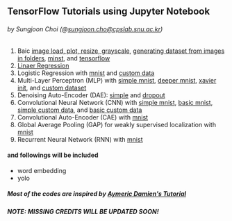 ## TensorFlow Tutorials using Jupyter Notebook 
###### by Sungjoon Choi (@sungjoon.cho@cpslab.snu.ac.kr)


1. Baic [image load, plot, resize, grayscale](https://github.com/sjchoi86/tensorflow-tutorials/blob/master/notebooks/basic_imgprocess.ipynb), [generating dataset from images in folders](https://github.com/sjchoi86/tensorflow-tutorials/blob/master/notebooks/basic_gendataset.ipynb), [minst](https://github.com/sjchoi86/tensorflow-tutorials/blob/master/notebooks/basic_mnist.ipynb), and [tensorflow](https://github.com/sjchoi86/tensorflow-tutorials/blob/master/notebooks/basic_tensorflow.ipynb)
2. [Linaer Regression](https://github.com/sjchoi86/tensorflow-tutorials/blob/master/notebooks/linear_regression.ipynb)
3. Logistic Regression with [mnist](https://github.com/sjchoi86/tensorflow-tutorials/blob/master/notebooks/logistic_regression_mnist.ipynb) and [custom data](https://github.com/sjchoi86/tensorflow-tutorials/blob/master/notebooks/logistic_regression_customdata.ipynb)
4. Multi-Layer Perceptron (MLP) with [simple mnist](https://github.com/sjchoi86/tensorflow-tutorials/blob/master/notebooks/mlp_mnist_simple.ipynb), [deeper mnist](https://github.com/sjchoi86/tensorflow-tutorials/blob/master/notebooks/mlp_mnist_deeper.ipynb), [xavier init](https://github.com/sjchoi86/tensorflow-tutorials/blob/master/notebooks/mlp_mnist_xavier.ipynb), and [custom dataset](https://github.com/sjchoi86/tensorflow-tutorials/blob/master/notebooks/mlp_customdata_basic.ipynb)
5. Denoising Auto-Encoder (DAE): [simple](https://github.com/sjchoi86/tensorflow-tutorials/blob/master/notebooks/dae_mnist.ipynb) and [dropout](https://github.com/sjchoi86/tensorflow-tutorials/blob/master/notebooks/dae_mnist_dropout.ipynb)
6. Convolutional Neural Network (CNN) with [simple mnist](https://github.com/sjchoi86/tensorflow-tutorials/blob/master/notebooks/cnn_mnist_simple.ipynb), [basic mnist](https://github.com/sjchoi86/tensorflow-tutorials/blob/master/notebooks/cnn_mnist_simple.ipynb), [simple custom data](https://github.com/sjchoi86/tensorflow-tutorials/blob/master/notebooks/cnn_customdata_simple.ipynb), and [basic custom data](https://github.com/sjchoi86/tensorflow-tutorials/blob/master/notebooks/cnn_customdata_basic.ipynb)
7. Convolutional Auto-Encoder (CAE) with [mnist](https://github.com/sjchoi86/tensorflow-tutorials/blob/master/notebooks/cae_mnist.ipynb)
8. Global Average Pooling (GAP) for weakly supervised localization with [mnist](https://github.com/sjchoi86/tensorflow-tutorials/blob/master/notebooks/gap_mnist.ipynb)
9. Recurrent Neural Network (RNN) with [mnist](https://github.com/sjchoi86/tensorflow-tutorials/blob/master/notebooks/rnn_mnist_simple.ipynb)

#### and followings will be included
- word embedding
- yolo

##### Most of the codes are inspired by [Aymeric Damien's Tutorial](https://github.com/aymericdamien/TensorFlow-Examples/)
##### NOTE: MISSING CREDITS WILL BE UPDATED SOON!
